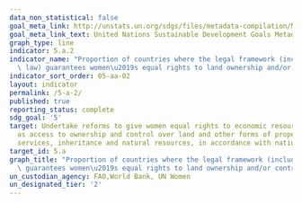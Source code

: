 ```yaml
---
data_non_statistical: false
goal_meta_link: http://unstats.un.org/sdgs/files/metadata-compilation/Metadata-Goal-5.pdf
goal_meta_link_text: United Nations Sustainable Development Goals Metadata (pdf 634kB)
graph_type: line
indicator: 5.a.2
indicator_name: "Proportion of countries where the legal framework (including customary\
  \ law) guarantees women\u2019s equal rights to land ownership and/or control"
indicator_sort_order: 05-aa-02
layout: indicator
permalink: /5-a-2/
published: true
reporting_status: complete
sdg_goal: '5'
target: Undertake reforms to give women equal rights to economic resources, as well
  as access to ownership and control over land and other forms of property, financial
  services, inheritance and natural resources, in accordance with national laws
target_id: 5.a
graph_title: "Proportion of countries where the legal framework (including customary law)\
  \ guarantees women\u2019s equal rights to land ownership and/or control"
un_custodian_agency: FAO,World Bank, UN Women
un_designated_tier: '2'
---
```

